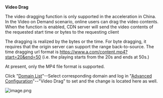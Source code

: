 **Video Drag**

The video dragging function is only supported in the acceleration in China. In the Video on Demand scenario, online users can drag the video contents. When the function is enabled, CDN server will send the video contents of the requested start time or bytes to the requesting client

The dragging is realized by the bytes or the time. For byte dragging, it requires that the origin server can support the range back-to-source. The time dragging url format is https://www.a.com/content.mp4?start=20&end=50 (i.e. the playing starts from the 20s and ends at 50s.)

At present, only the MP4 file format is supported.

Click "[Domain List](https://cdn-console.jdcloud.com/domainlist)"--Select corresponding domain and log in "[Advanced Configuration](https://cdn-console.jdcloud.com/detail/advanced?id=pid-test1.jcloud.com)"--"Video Drag" to set and the change is located here as well.

![image.png](https://img1.jcloudcs.com/cms/381c8249-23ab-49db-b98c-e56537a2676f20180205110128.png) 
